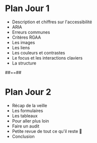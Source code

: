 <!-- .slide: -->

# Plan Jour 1

* Description et chiffres sur l'accessibilité
* ARIA
* Erreurs communes
* Critères RGAA
* Les images
* Les liens
* Les couleurs et contrastes
* Le focus et les interactions claviers
* La structure

##==##

<!-- .slide: -->

# Plan Jour 2

* Récap de la veille
* Les formulaires
* Les tableaux
* Pour aller plus loin
* Faire un audit
* Petite revue de tout ce qu'il reste 💪
* Conclusion
